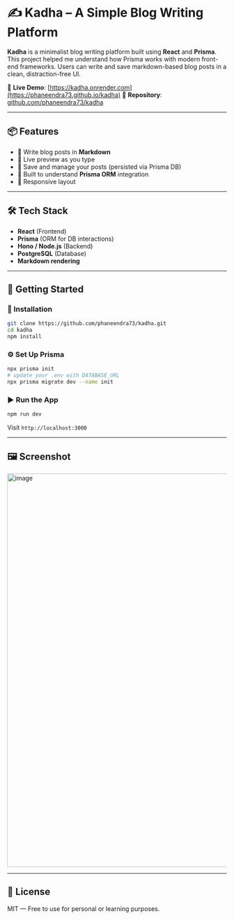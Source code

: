 
# ✍️ Kadha – A Simple Blog Writing Platform

**Kadha** is a minimalist blog writing platform built using **React** and **Prisma**. This project helped me understand how Prisma works with modern front-end frameworks. Users can write and save markdown-based blog posts in a clean, distraction-free UI.

🔗 **Live Demo**: [https://kadha.onrender.com](https://phaneendra73.github.io/kadha)
📂 **Repository**: [github.com/phaneendra73/kadha](https://github.com/phaneendra73/kadha)

---

## 📦 Features

* 📝 Write blog posts in **Markdown**
* 📄 Live preview as you type
* 💾 Save and manage your posts (persisted via Prisma DB)
* 🧠 Built to understand **Prisma ORM** integration
* 📱 Responsive layout

---

## 🛠 Tech Stack

* **React** (Frontend)
* **Prisma** (ORM for DB interactions)
* **Hono / Node.js** (Backend)
* **PostgreSQL** (Database)
* **Markdown rendering**

---

## 🚀 Getting Started

### 🔧 Installation

```bash
git clone https://github.com/phaneendra73/kadha.git
cd kadha
npm install
```

### ⚙️ Set Up Prisma

```bash
npx prisma init
# update your .env with DATABASE_URL
npx prisma migrate dev --name init
```

### ▶️ Run the App

```bash
npm run dev
```

Visit `http://localhost:3000`

---

## 🖼️ Screenshot

<img width="1897" height="903" alt="image" src="https://github.com/user-attachments/assets/e657be2a-33dd-48a5-beda-d334dd5f40b5" />

---

## 📌 License

MIT — Free to use for personal or learning purposes.
